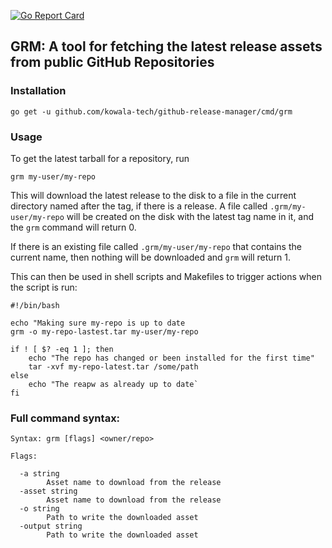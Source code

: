 [![Go Report Card](https://goreportcard.com/badge/github.com/kowala-tech/github-release-manager)](https://goreportcard.com/report/github.com/kowala-tech/github-release-manager)

## GRM: A tool for fetching the latest release assets from public GitHub Repositories

### Installation

`go get -u github.com/kowala-tech/github-release-manager/cmd/grm`

### Usage

To get the latest tarball for a repository, run

`grm my-user/my-repo`

This will download the latest release to the disk to a file in the current directory named after the tag, if there is a release. A file called `.grm/my-user/my-repo` will be created on the disk with the latest tag name in it, and the `grm` command will return 0.

If there is an existing file called `.grm/my-user/my-repo` that contains the current name, then nothing will be downloaded and `grm` will return 1.

This can then be used in shell scripts and Makefiles to trigger actions when the script is run:

```
#!/bin/bash

echo "Making sure my-repo is up to date
grm -o my-repo-lastest.tar my-user/my-repo

if ! [ $? -eq 1 ]; then 
    echo "The repo has changed or been installed for the first time"
    tar -xvf my-repo-latest.tar /some/path
else 
    echo "The reapw as already up to date`
fi
```

### Full command syntax:

```
Syntax: grm [flags] <owner/repo>

Flags:

  -a string
    	Asset name to download from the release
  -asset string
    	Asset name to download from the release
  -o string
    	Path to write the downloaded asset
  -output string
    	Path to write the downloaded asset
```
